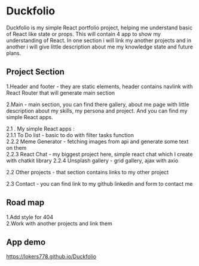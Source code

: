 # Duckfolio

Duckfolio is my simple React portfolio project, helping me understand basic of React like state or props. This will contain 4 app  to show my understanding of React. In one section i will link my another projects and in another i will give little description about me my knowledge state and future plans.  
  
  ## Project Section
  1.Header and footer - they are static elements, header contains navlink with React Router that will generate main section
    
  2.Main - main section, you can find there gallery, about me page with little description about my skills, my persona and project. And you can find my simple React apps.
    
  2.1 . My simple React apps :  
  2.1.1 To Do list - basic to do with filter tasks function  
  2.2.2 Meme Generator - fetching images from api and generate some text on them  
  2.2.3 React Chat - my biggest project here, simple react chat which I create with chatkit library 
  2.2.4 Unsplash gallery - grid gallery, ajax with axio
  
  2.2 Other projects - that section contains links to my other project  
  
  2.3 Contact - you can find link to my github linkedin and form to contact me
  
## Road map  
 1.Add style for 404  
 2.Work with another projects and link them    
   
## App demo

https://lokers778.github.io/Duckfolio


